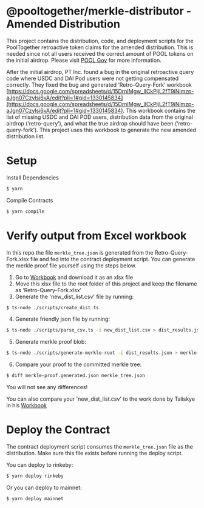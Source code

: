 # @pooltogether/merkle-distributor - Amended Distribution

This project contains the distribution, code, and deployment scripts for the PoolTogether retroactive token claims for the amended distribution. This is needed since not all users received the correct amount of POOL tokens on the initial airdrop. Please visit [POOL Gov](https://gov.pooltogether.com/t/pool-token-airdrop-for-pod-users-who-should-have-qualified/269) for more information.

After the initial airdrop, PT Inc. found a bug in the original retroactive query code where USDC and DAI Pod users were not getting compensated correctly. They fixed the bug and generated ‘Retro-Query-Fork’ workbook [https://docs.google.com/spreadsheets/d/15DrnIMgw_lICkPijL2fT9iNimzp-aJgn07Czylsi6vA/edit?pli=1#gid=1330145834](https://docs.google.com/spreadsheets/d/15DrnIMgw_lICkPijL2fT9iNimzp-aJgn07Czylsi6vA/edit?pli=1#gid=1330145834). This workbook contains the list of missing USDC and DAI POD users, distribution data from the original airdrop (‘retro-query’), and what the true airdrop should have been (‘retro-query-fork’). This project uses this workbook to generate the new amended distribution list.


# Setup

Install Dependencies

```sh
$ yarn
```

Compile Contracts

```sh
$ yarn compile
```

# Verify output from Excel workbook
In this repo the file `merkle_tree.json` is generated from the Retro-Query-Fork.xlsx file and fed into the contract deployment script. You can generate the merkle proof file yourself using the steps below.


1. Go to [Workbook](https://docs.google.com/spreadsheets/d/15DrnIMgw_lICkPijL2fT9iNimzp-aJgn07Czylsi6vA/edit?pli=1#gid=1330145834) and download it as an xlsx file
2. Move this xlsx file to the root folder of this project and keep the filename as ‘Retro-Query-Fork.xlsx’
3. Generate the 'new_dist_list.csv' file by running: 
```sh
$ ts-node ./scripts/create_dist.ts 
```
4. Generate friendly json file by running:
```sh
$ ts-node ./scripts/parse_csv.ts -i new_dist_list.csv > dist_results.json
```
5. Generate merkle proof blob:
```sh
$ ts-node ./scripts/generate-merkle-root -i dist_results.json > merkle-proof.generated.json
```
6. Compare your proof to the committed merkle tree:
```sh
$ diff merkle-proof.generated.json merkle_tree.json
```
You will not see any differences!

You can also compare your 'new_dist_list.csv' to the work done by Taliskye in his [Workbook](https://docs.google.com/spreadsheets/d/1dLuFhQ7nPBE0BRVHAZHgfTeNECXz69HAZU3Hrf2QvH0/edit#gid=341897929)


# Deploy the Contract

The contract deployment script consumes the `merkle_tree.json` file as the distribution. Make sure this file exists before running the deploy script.

You can deploy to rinkeby:

```sh
$ yarn deploy rinkeby
```

Or you can deploy to mainnet:

```sh
$ yarn deploy mainnet
```
